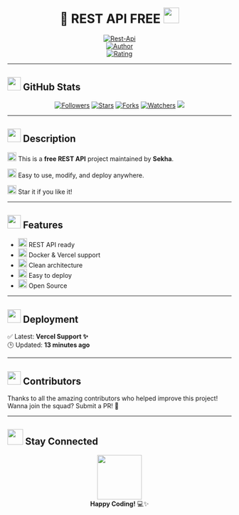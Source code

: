 <h1 align="center">🚀 REST API FREE <img src="https://media.giphy.com/media/hvRJCLFzcasrR4ia7z/giphy.gif" width="35" height="35" /></h1>

<p align="center">
  <a href="#"><img title="Rest-Api" src="https://img.shields.io/badge/Rest%20API-Free-green?colorA=%23ff0000&colorB=%23017e40&style=for-the-badge"></a>
  <br />
  <a href="https://github.com/inirey"><img title="Author" src="https://img.shields.io/badge/Author-Sekha-orange.svg?style=for-the-badge&logo=github"></a>
  <br />
  <a href="https://www.codefactor.io/repository/github/inirey/API-REST/overview/master">
    <img title="Rating" src="https://www.codefactor.io/repository/github/inirey/API-REST/badge/master" />
  </a>
</p>

---

## <img src="https://media.giphy.com/media/v1.Y2lkPTc5MGI3NjExdmUzN2ttanU4OHd3OHNvZGE2YWl4aDBocmh2aGlxM3BpYmR6MWh5ZCZlcD12MV9naWZzX3NlYXJjaCZjdD1n/kH6CqY9t5sGDjACMcU/giphy.gif" width="30" /> GitHub Stats

<p align="center">
  <a href="https://github.com/inirey/followers"><img src="https://img.shields.io/github/followers/inirey?color=blue&style=flat-square" title="Followers"/></a>
  <a href="https://github.com/inirey/API-REST/stargazers/"><img src="https://img.shields.io/github/stars/inirey/API-REST?color=red&style=flat-square" title="Stars"/></a>
  <a href="https://github.com/inirey/API-REST/network/members"><img src="https://img.shields.io/github/forks/inirey/API-REST?color=red&style=flat-square" title="Forks"/></a>
  <a href="https://github.com/inirey/API-REST/watchers"><img src="https://img.shields.io/github/watchers/inirey/API-REST?label=Watchers&color=blue&style=flat-square" title="Watchers"/></a>
  <a href="https://hits.seeyoufarm.com">
    <img src="https://hits.seeyoufarm.com/api/count/incr/badge.svg?url=https%3A%2F%2Fgithub.com%2Finirey%2FAPI-REST&count_bg=%2379C83D&title_bg=%23555555&icon=probot.svg&icon_color=%2300FF6D&title=hits&edge_flat=false"/>
  </a>
</p>

---

## <img src="https://media.giphy.com/media/JIX9t2j0ZTN9S/giphy.gif" width="30" /> Description

<img src="https://media.giphy.com/media/kaBU6pgv0OsPHz2yxy/giphy.gif" width="20" /> This is a **free REST API** project maintained by **Sekha**.

<img src="https://media.giphy.com/media/LHZyixOnHwDDy/giphy.gif" width="20" /> Easy to use, modify, and deploy anywhere.

<img src="https://media4.giphy.com/media/v1.Y2lkPTZjMDliOTUyZDdsczZ6Njlqc3NpdXA5ZmFhZXlrancxNjB6YWl2a2FpcTNrNnNrayZlcD12MV9pbnRlcm5hbF9naWZfYnlfaWQmY3Q9Zw/VboHReFzVELtR1Aj3f/giphy.gif" width="20" /> Star it if you like it!

---

## <img src="https://media.giphy.com/media/3oEjI6SIIHBdRxXI40/giphy.gif" width="30" /> Features

- <img src="https://media.giphy.com/media/citBl9yPwnU9a/giphy.gif" width="20" /> REST API ready
- <img src="https://media.giphy.com/media/xUPGcgtKxm3zN1fj20/giphy.gif" width="20" /> Docker & Vercel support
- <img src="https://media.giphy.com/media/10SvWCbt1ytWCc/giphy.gif" width="20" /> Clean architecture
- <img src="https://media.giphy.com/media/3o6gE5aYpNHfKtJ8ek/giphy.gif" width="20" /> Easy to deploy
- <img src="https://media.giphy.com/media/3oEdv8Rd3tHkG3CS8E/giphy.gif" width="20" /> Open Source

---

## <img src="https://media.giphy.com/media/26gsgIkMzl5J6bxKk/giphy.gif" width="30" /> Deployment

✅ Latest: **Vercel Support ✨**  
🕒 Updated: **13 minutes ago**

---

## <img src="https://media.giphy.com/media/3o6Zt481isNVuQI1l6/giphy.gif" width="30" /> Contributors

Thanks to all the amazing contributors who helped improve this project!  
Wanna join the squad? Submit a PR! 🚀

---

## <img src="https://media.giphy.com/media/hvRJCLFzcasrR4ia7z/giphy.gif" width="35" /> Stay Connected

<p align="center">
  <img src="https://media.giphy.com/media/13HgwGsXF0aiGY/giphy.gif" width="100" />
  <br/>
  <strong>Happy Coding!</strong> 💻✨
</p>
